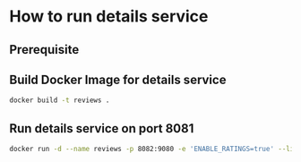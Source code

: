 # How to run details service

## Prerequisite

## Build Docker Image for details service
```bash
docker build -t reviews .
```

## Run details service on port 8081
```bash
docker run -d --name reviews -p 8082:9080 -e 'ENABLE_RATINGS=true' --link ratings:ratings -e 'RATINGS_SERVICE=http://ratings:8080/' reviews
```